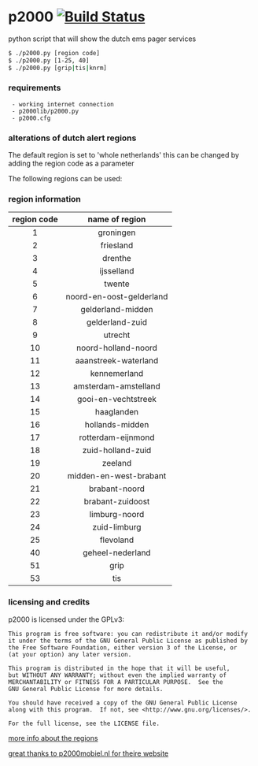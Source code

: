 # p2000 [![Build Status](https://travis-ci.org/hvanderlaan/p2000.svg?branch=master)](https://travis-ci.org/hvanderlaan/p2000)
python script that will show the dutch ems pager services

```bash
$ ./p2000.py [region code]
$ ./p2000.py [1-25, 40]
$ ./p2000.py [grip|tis|knrm]
```

### requirements
     - working internet connection
     - p2000lib/p2000.py
     - p2000.cfg

### alterations of dutch alert regions
The default region is set to 'whole netherlands' this can be changed by adding the region code as a parameter

The following regions can be used:

### region information

|region code|name of region             |
|:---------:|:-------------------------:|
|1          |groningen                  |
|2          |friesland                  |
|3          |drenthe                    |
|4          |ijsselland                 |
|5          |twente                     |
|6          |noord-en-oost-gelderland   |
|7          |gelderland-midden          |
|8          |gelderland-zuid            |
|9          |utrecht                    |
|10         |noord-holland-noord        |
|11         |aaanstreek-waterland       |
|12         |kennemerland               |
|13         |amsterdam-amstelland       |
|14         |gooi-en-vechtstreek        |
|15         |haaglanden                 |
|16         |hollands-midden            |
|17         |rotterdam-eijnmond         |
|18         |zuid-holland-zuid          |
|19         |zeeland                    |
|20         |midden-en-west-brabant     |
|21         |brabant-noord              |
|22         |brabant-zuidoost           |
|23         |limburg-noord              |
|24         |zuid-limburg               |
|25         |flevoland                  |
|40         |geheel-nederland           |
|51         |grip                       |
|53         |tis                        |

### licensing and credits
p2000 is licensed under the GPLv3:
```
This program is free software: you can redistribute it and/or modify
it under the terms of the GNU General Public License as published by
the Free Software Foundation, either version 3 of the License, or
(at your option) any later version.

This program is distributed in the hope that it will be useful,
but WITHOUT ANY WARRANTY; without even the implied warranty of
MERCHANTABILITY or FITNESS FOR A PARTICULAR PURPOSE.  See the
GNU General Public License for more details.

You should have received a copy of the GNU General Public License
along with this program.  If not, see <http://www.gnu.org/licenses/>.

For the full license, see the LICENSE file.
```

[more info about the regions](https://nl.wikipedia.org/wiki/Veiligheidsregio)

[great thanks to p2000mobiel.nl for theire website](http://p2000mobiel.nl)
